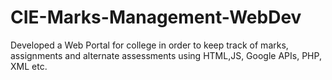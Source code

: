 # CIE-Marks-Management-WebDev
Developed a Web Portal for college in order to keep track of marks, assignments and alternate assessments using HTML,JS, Google APIs, PHP, XML etc.
